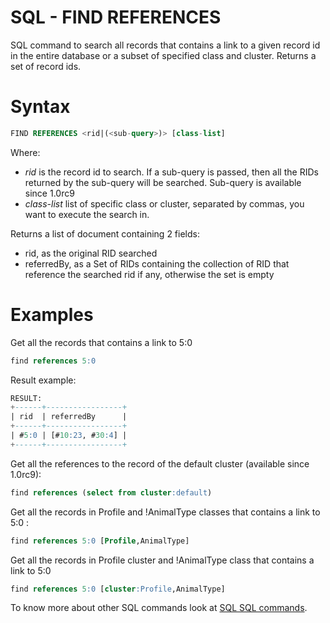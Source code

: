 # SQL - FIND REFERENCES

SQL command to search all records that contains a link to a given record id in the entire database or a subset of specified class and cluster. Returns a set of record ids.

# Syntax

```sql
FIND REFERENCES <rid|(<sub-query>)> [class-list]
```
Where:
- *rid* is the record id to search. If a sub-query is passed, then all the RIDs returned by the sub-query will be searched. Sub-query is available since 1.0rc9
- *class-list* list of specific class or cluster, separated by commas, you want to execute the search in.

Returns a list of document containing 2 fields:
- rid, as the original RID searched
- referredBy, as a Set of RIDs containing the collection of RID that reference the searched rid if any, otherwise the set is empty

# Examples

Get all the records that contains a link to 5:0

```sql
find references 5:0
```

Result example:

```sql
RESULT:
+------+-----------------+
| rid  | referredBy      |
+------+-----------------+
| #5:0 | [#10:23, #30:4] |
+------+-----------------+
```

Get all the references to the record of the default cluster (available since 1.0rc9):

```sql
find references (select from cluster:default)
```
Get all the records in Profile and !AnimalType classes that contains a link to 5:0 :

```sql
find references 5:0 [Profile,AnimalType]
```

Get all the records in Profile cluster and !AnimalType class that contains a link to 5:0

```sql
find references 5:0 [cluster:Profile,AnimalType]
```

To know more about other SQL commands look at [SQL SQL commands](class-list]}}}.md).
